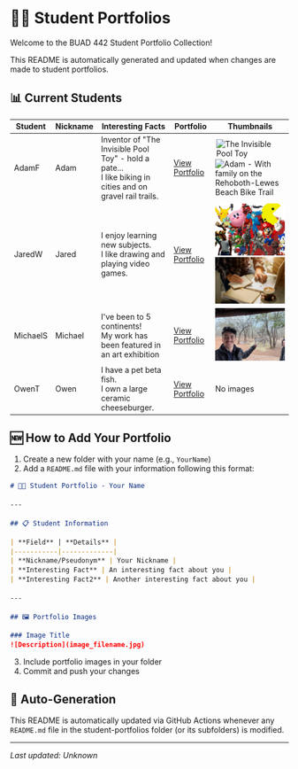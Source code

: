 # 👨‍🎓 Student Portfolios

Welcome to the BUAD 442 Student Portfolio Collection!

This README is automatically generated and updated when changes are made to student portfolios.

## 📊 Current Students

| Student | Nickname | Interesting Facts | Portfolio | Thumbnails |
|---------|----------|-------------------|-----------|------------|
| AdamF | Adam | Inventor of "The Invisible Pool Toy" - hold a pate...<br>I like biking in cities and on gravel rail trails. | [View Portfolio](AdamF/README.md) | <img src="https://encrypted-tbn0.gstatic.com/images?q=tbn:ANd9GcSpU-_uS7d7czuDb5wBpTui3ahBAFzJAIMpJA&s" alt="The Invisible Pool Toy" title="The Invisible Pool Toy" width="150" style="max-height: 85px; object-fit: contain; margin: 2px;"><img src="AdamF/IMG_1783.png" alt="Adam - With family on the Rehoboth-Lewes Beach Bike Trail" title="Adam - With family on the Rehoboth-Lewes Beach Bike Trail" width="150"> |
| JaredW | Jared | I enjoy learning new subjects.<br>I like drawing and playing video games. | [View Portfolio](JaredW/README.md) | <img src="JaredW/videogames.jpg" alt="Gaming" title="Gaming" width="150"><img src="JaredW/studying.jpg" alt="Studying" title="Studying" width="150"> |
| MichaelS | Michael | I've been to 5 continents!<br>My work has been featured in an art exhibition | [View Portfolio](MichaelS/README.md) | <img src="MichaelS/unnamed.jpg" alt="Zebras" title="Zebras" width="150"> |
| OwenT | Owen | I have a pet beta fish.<br>I own a large ceramic cheeseburger. | [View Portfolio](OwenT/README.md) | No images |

## 🆕 How to Add Your Portfolio

1. Create a new folder with your name (e.g., `YourName`)
2. Add a `README.md` file with your information following this format:

```markdown
# 👨‍🎓 Student Portfolio - Your Name

---

## 📋 Student Information

| **Field** | **Details** |
|-----------|-------------|
| **Nickname/Pseudonym** | Your Nickname |
| **Interesting Fact** | An interesting fact about you |
| **Interesting Fact2** | Another interesting fact about you |

---

## 🖼️ Portfolio Images

### Image Title
![Description](image_filename.jpg)
```

3. Include portfolio images in your folder
4. Commit and push your changes

## 🔄 Auto-Generation

This README is automatically updated via GitHub Actions whenever any `README.md` file in the student-portfolios folder (or its subfolders) is modified.

---
*Last updated: Unknown*
